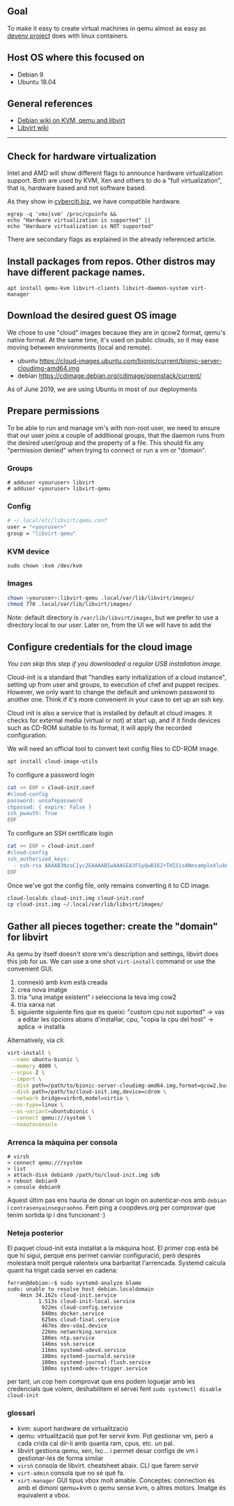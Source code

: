 ## Goal
To make it easy to create virtual machines in qemu almost as easy as [devenv project](https://github.com/coopdevs/devenv/) does with linux containers.

## Host OS where this focused on
* Debian 9
* Ubuntu 18.04

## General references

* [Debian wiki on KVM, qemu and libvirt](https://wiki.debian.org/KVM)
* [Libvirt wiki](https://wiki.libvirt.org/page/Main_Page)

---

## Check for hardware virtualization

Intel and AMD will show different flags to announce hardware virtualization support. Both are used by KVM, Xen and others to do a "full virtualization", that is, hardware based and not software based.

As they show in [cyberciti.biz](https://www.cyberciti.biz/faq/linux-xen-vmware-kvm-intel-vt-amd-v-support/), we have compatible hardware.
```
egrep -q 'vmx|svm' /proc/cpuinfo &&
echo "Hardware virtualization is supported" ||
echo "Hardware virtualization is NOT supported"
```
There are secondary flags as explained in the already referenced article.

## Install packages from repos. Other distros may have different package names.

`apt install qemu-kvm libvirt-clients libvirt-daemon-system virt-manager`

## Download the desired guest OS image

We chose to use "cloud" images because they are in qcow2 format, qemu's native format. At the same time, it's used on public clouds, so it may ease moving between environments (local and remote).

* ubuntu https://cloud-images.ubuntu.com/bionic/current/bionic-server-cloudimg-amd64.img
* debian https://cdimage.debian.org/cdimage/openstack/current/

As of June 2019, we are using Ubuntu in most of our deployments

## Prepare permissions

To be able to run and manage vm's with non-root user, we need to ensure that our user joins a couple of additional groups, that the daemon runs from the desired user/group and the property of a file. This should fix any "permission denied" when trying to connect or run a vm or "domain".

### Groups

```
# adduser <youruser> libvirt
# adduser <youruser> libvirt-qemu
```

### Config

```bash
# ~/.local/etc/libvirt/qemu.conf
user = "<youruser>"
group = "libvirt-qemu"
```

### KVM device

`sudo chown :kvm /dev/kvm`

### Images

```bash
chown <youruser>:libvirt-qemu .local/var/lib/libvirt/images/
chmod 770 .local/var/lib/libvirt/images/
```
Note: default directory is `/var/lib/libvirt/images`, but we prefer to use a directory local to our user. Later on, from the UI we will have to add the 

## Configure credentials for the cloud image

_You can skip this step if you downloaded a regular USB installation image._

Cloud-init is a standard that "handles early initialization of a cloud instance", setting up from user and groups, to execution of chef and puppet recipes. However, we only want to change the default and unknown password to another one. Think if it's more convenient in your case to set up an ssh key.

Cloud init is also a service that is installed by default at cloud images. It checks for external media (virtual or not) at start up, and if it finds devices such as CD-ROM suitable to its format, it will apply the recorded configuration.

We will need an official tool to convert text config files to CD-ROM image.

```bash
apt install cloud-image-utils
```
To configure a password login

```bash
cat << EOF > cloud-init.conf
#cloud-config
password: unsafepassword
chpasswd: { expire: False } 
ssh_pwauth: True
EOF
```

To  configure an SSH certificate login

```bash
cat << EOF > cloud-init.conf
#cloud-config
ssh_authorized_keys:
  - ssh-rsa AAAAB3NzaC1yc2EAAAABIwAAAGEA3FSyQwBI6Z+THISisANexampleXlukKoUPND/RRClWz2s5TCzIkd3Ou5+Cyz71X0XmazM3l5WgeErvtIwQMyT1KjNoMhoJMrJnWqQPOt5Q8zWd9qG7PBl9+eiH5qV7NZ mykey@host
EOF
```
Once we've got the config file, only remains converting it to CD image.
```bash
cloud-localds cloud-init.img cloud-init.conf
cp cloud-init.img ~/.local/var/lib/libvirt/images/
```

## Gather all pieces together: create the "domain" for libvirt

As qemu by itself doesn't store vm's description and settings, libvirt does this job for us. We can use a one shot `virt-install` command or use the convenient GUI.

1. connexió amb kvm està creada
2. crea nova imatge
3. tria "una imatge existent" i selecciona la teva img cow2
4. tria xarxa nat
5. siguiente siguiente fins que es queixi: "custom cpu not suported" → vas a editar les opcions abans d'instaŀlar, cpu, "copia la cpu del host" → aplica → instaŀla

Alternatively, via cli:

```bash
virt-install \
 --name ubuntu-bionic \
 --memory 4000 \
 --vcpus 2 \
 --import \
 --disk path=/path/to/bionic-server-cloudimg-amd64.img,format=qcow2,bus=virtio,size=10 \
 --disk path=/path/to/cloud-init.img,device=cdrom \
 --network bridge=virbr0,model=virtio \
 --os-type=linux \
 --os-variant=ubuntubionic \
 --connect qemu:///system \
 --noautoconsole
```

### Arrenca la màquina per consola

```
# virsh
> connect qemu:///system
> list
> attach-disk debian9 /path/to/cloud-init.img sdb
> reboot debian9
> console debian9
```
Aquest últim pas ens hauria de donar un login on autenticar-nos amb `debian` i `contrasenyainseguraohno`. Fem ping a coopdevs.org per comprovar que tenim sortida ip i dns funcionant :)

### Neteja posterior

El paquet cloud-init està instaŀlat a la màquina host. El primer cop està bé que hi sigui, perquè ens permet canviar configuració, però després molestarà molt perquè ralenteix una barbaritat l'arrencada. Systemd calcula quant ha trigat cada servei en cadena:

```
ferran@debian:~$ sudo systemd-analyze blame
sudo: unable to resolve host debian.localdomain
    4min 34.162s cloud-init.service
          1.513s cloud-init-local.service
           922ms cloud-config.service
           840ms docker.service
           625ms cloud-final.service
           467ms dev-vda1.device
           226ms networking.service
           186ms ntp.service
           146ms ssh.service
           116ms systemd-udevd.service
           108ms systemd-journald.service
           100ms systemd-journal-flush.service
           100ms systemd-udev-trigger.service
```
per tant, un cop hem comprovat que ens podem loguejar amb les credencials que volem, deshabilitem el servei fent `sudo systemctl disable cloud-init`

### glossari

* kvm: suport hardware de virtualització
* qemu: virtualització que pot fer servir kvm. Pot gestionar vm, però a cada crida cal dir-li amb quanta ram, cpus, etc. un pal.
* libvirt gestiona qemu, xen, lxc... i permet desar configs de vm i gestionar-les de forma similar
* `virsh` consola de libvirt. cheatsheet abaix. CLI que farem servir
* `virt-admin` consola que no sé què fa.
* `virt-manager` GUI tipus vbox molt amable. Conceptes: connection és amb el dimoni qemu+kvm o qemu sense kvm, o altres motors. Imatge és equivalent a vbox.
